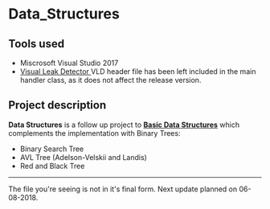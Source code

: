 
# Data_Structures
## Tools used 

* Miscrosoft Visual Studio 2017 
* [Visual Leak Detector ](https://archive.codeplex.com/?p=vld)
VLD header file has been left included in the main handler class, as it does not affect the release version. 

## Project description

**Data Structures** is a follow up project to **[Basic Data Structures](https://github.com/krp97/Basic-Data-Structures)** which complements the implementation with Binary Trees:
* Binary Search Tree
* AVL Tree (Adelson-Velskii and Landis)
* Red and Black Tree

------------------
The file you're seeing is not in it's final form. Next update planned on 06-08-2018.

 
